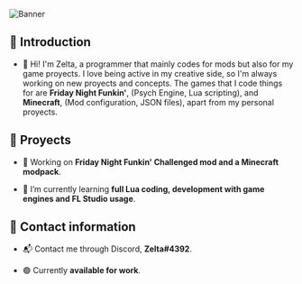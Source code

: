 ![Banner](https://i.imgur.io/5FT3pAU_d.webp?maxwidth=640&shape=thumb&fidelity=medium)

## 🌺 Introduction

- 👋 Hi! I'm Zelta, a programmer that mainly codes for mods but also for my game proyects. I love being active in my creative side, so I'm always working on new proyects and concepts. The games that I code things for are **Friday Night Funkin'**, (Psych Engine, Lua scripting), and **Minecraft**, (Mod configuration, JSON files), apart from my personal proyects.

## 🎨 Proyects

-  🔧 Working on **Friday Night Funkin' Challenged mod and a Minecraft modpack**.

-  📖 I’m currently learning **full Lua coding, development with game engines and FL Studio usage**.
  
## 🧾 Contact information

-  📬 Contact me through Discord, **Zelta#4392**.

-  🟢 Currently **available for work**.
